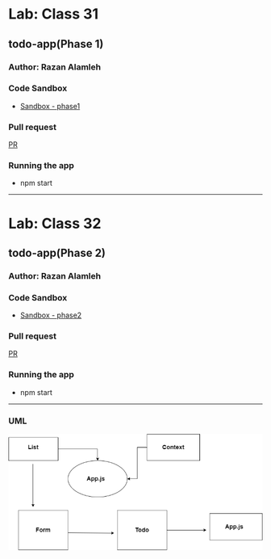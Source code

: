 # Lab: Class 31

## todo-app(Phase 1)

### Author: Razan Alamleh

### Code Sandbox
- [Sandbox - phase1](https://codesandbox.io/s/eloquent-brahmagupta-rfs43)

### Pull request
[PR](https://github.com/Razan-am/todo-app/pull/1)

### Running the app
- npm start

---------------------------------------------------------------------------------

# Lab: Class 32

## todo-app(Phase 2)

### Author: Razan Alamleh

### Code Sandbox
- [Sandbox - phase2](https://codesandbox.io/s/currying-frog-9ml5y)

### Pull request
[PR](https://github.com/Razan-am/RESTy-API/pull/1)

### Running the app
- npm start


---------------------------------------------------------------------------------------

### UML
![uml](./images/uml.png)

